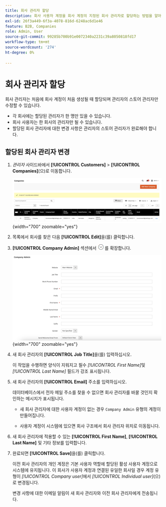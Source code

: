```yaml
---
title: 회사 관리자 할당
description: 회사 사용자 계정을 회사 계정의 지정된 회사 관리자로 할당하는 방법을 알아봅니다.
exl-id: 26f3a449-6f3a-4078-816d-6248ac6d1e46
feature: B2B, Companies
role: Admin, User
source-git-commit: 99285b700b91e0072340a2231c39a8050818fd17
workflow-type: tm+mt
source-wordcount: '274'
ht-degree: 0%

---
```


# 회사 관리자 할당

회사 관리자는 처음에 회사 계정이 처음 생성될 때 할당되며 관리자의 스토어 관리자만 수정할 수 있습니다.

- 각 회사에는 할당된 관리자가 한 명만 있을 수 있습니다.
- 회사 사용자는 한 회사의 관리자만 될 수 있습니다.
- 할당된 회사 관리자에 대한 변경 사항은 관리자의 스토어 관리자가 완료해야 합니다.

## 할당된 회사 관리자 변경

1. _관리자_ 사이드바에서 **[!UICONTROL Customers]** > **[!UICONTROL Companies]**(으)로 이동합니다.

   ![회사](./assets/companies-grid.png){width="700" zoomable="yes"}

1. 목록에서 회사를 찾은 다음 **[!UICONTROL Edit]**&#x200B;을(를) 클릭합니다.

1. **[!UICONTROL Company Admin]** 섹션에서 ![확장 선택기](../assets/icon-display-expand.png)를 확장합니다.

   ![회사 관리자](./assets/company-create-company-admin.png){width="700" zoomable="yes"}

1. 새 회사 관리자의 **[!UICONTROL Job Title]**&#x200B;을(를) 입력하십시오.

   이 작업을 수행하면 양식이 지워지고 필수 _[!UICONTROL First Name]_&#x200B;및&#x200B;_[!UICONTROL Last Name]_ 필드가 강조 표시됩니다.

1. 새 회사 관리자의 **[!UICONTROL Email]** 주소를 입력하십시오.

   데이터베이스에서 전자 메일 주소를 찾을 수 없으면 회사 관리자를 바꿀 것인지 확인하는 메시지가 표시됩니다.

   - 새 회사 관리자에 대한 사용자 계정이 없는 경우 `Company Admin` 유형의 계정이 만들어집니다.

   - 사용자 계정이 시스템에 있으면 회사 구조에서 회사 관리자 위치로 이동됩니다.

1. 새 회사 관리자에 적용할 수 있는 **[!UICONTROL First Name]**, **[!UICONTROL Last Name]** 및 기타 정보를 입력합니다.

1. 완료되면 **[!UICONTROL Save]**&#x200B;을(를) 클릭합니다.

   이전 회사 관리자의 개인 계정은 기본 사용자 역할에 할당된 활성 사용자 계정으로 시스템에 유지됩니다. 이 회사가 사용자 계정과 연결된 유일한 회사일 경우 계정 유형이 *[!UICONTROL Company user]*&#x200B;에서 *[!UICONTROL Individual user]*(으)로 변경됩니다.

   변경 사항에 대한 이메일 알림이 새 회사 관리자와 이전 회사 관리자에게 전송됩니다.

